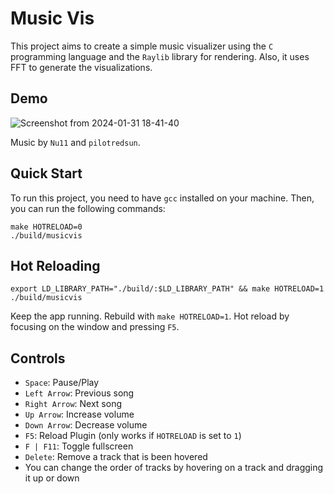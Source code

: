 # Music Vis

This project aims to create a simple music visualizer using the `C` programming language and the `Raylib` library for rendering. Also, it uses FFT to generate the visualizations.

## Demo

![Screenshot from 2024-01-31 18-41-40](https://github.com/Deezzir/MusicVis/assets/55366304/db2353d1-4137-444d-8b14-a04f45eda571)

Music by `Nu11` and `pilotredsun`.

## Quick Start

To run this project, you need to have `gcc` installed on your machine. Then, you can run the following commands:

```console
make HOTRELOAD=0
./build/musicvis
```

## Hot Reloading

```console
export LD_LIBRARY_PATH="./build/:$LD_LIBRARY_PATH" && make HOTRELOAD=1
./build/musicvis
```

Keep the app running. Rebuild with `make HOTRELOAD=1`. Hot reload by focusing on the window and pressing `F5`.

## Controls

- `Space`: Pause/Play
- `Left Arrow`: Previous song
- `Right Arrow`: Next song
- `Up Arrow`: Increase volume
- `Down Arrow`: Decrease volume
- `F5`: Reload Plugin (only works if `HOTRELOAD` is set to `1`)
- `F | F11`: Toggle fullscreen
- `Delete`: Remove a track that is been hovered
- You can change the order of tracks by hovering on a track and dragging it up or down
